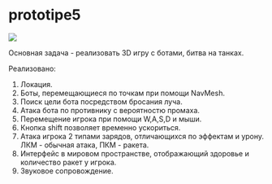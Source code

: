 # prototipe5

![](https://media.giphy.com/media/Brk5djgIvvS7Yu0wck/giphy.gif)<br />

Основная задача - реализовать 3D игру с ботами, битва на танках.

Реализовано:
1. Локация.
2. Боты, перемещающиеся по точкам при помощи NavMesh.
3. Поиск цели бота посредством бросания луча.
4. Атака бота по противнику с вероятностю промаха.
5. Перемещение игрока при помощи W,A,S,D и мыши.
6. Кнопка shift позволяет временно ускориться.
7. Атака игрока 2 типами зарядов, отличающихся по эффектам и урону. ЛКМ - обычная атака, ПКМ - ракета.
8. Интерфейс в мировом пространстве, отображающий здоровье и количество ракет у игрока.
9. Звуковое сопровождение.
